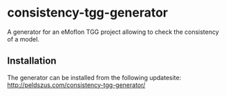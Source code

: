 # consistency-tgg-generator
A generator for an eMoflon TGG project allowing to check the consistency of a model.

## Installation

The generator can be installed from the following updatesite: http://peldszus.com/consistency-tgg-generator/
